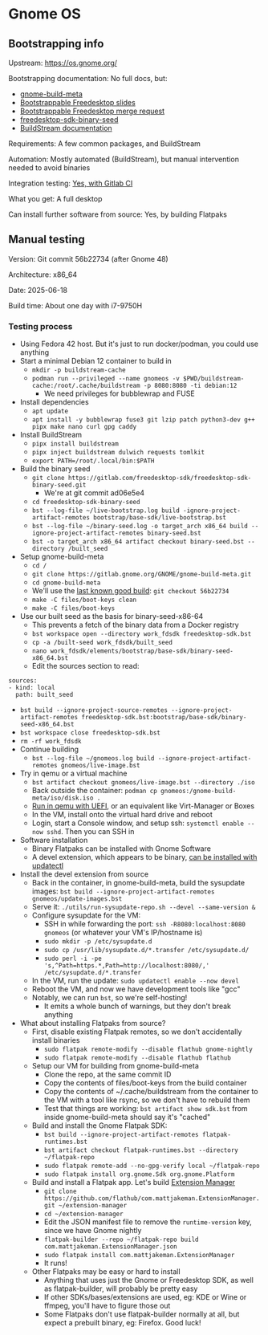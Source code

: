 # Gnome OS

## Bootstrapping info

Upstream: https://os.gnome.org/

Bootstrapping documentation: No full docs, but:
* [gnome-build-meta](https://gitlab.gnome.org/GNOME/gnome-build-meta/-/blob/master/README.rst#gnome-os)
* [Bootstrappable Freedesktop slides](https://conf.linuxappsummit.org/event/5/contributions/177/attachments/37/63/Bootstrappable%20Freedesktop%20SDK%20-%20LAS%202023.pdf)
* [Bootstrappable Freedesktop merge request](https://gitlab.com/freedesktop-sdk/freedesktop-sdk/-/merge_requests/11557)
* [freedesktop-sdk-binary-seed](https://gitlab.com/freedesktop-sdk/freedesktop-sdk-binary-seed)
* [BuildStream documentation](https://docs.buildstream.build/)

Requirements: A few common packages, and BuildStream

Automation: Mostly automated (BuildStream), but manual intervention needed to avoid binaries

Integration testing: [Yes, with Gitlab CI](https://gitlab.gnome.org/GNOME/gnome-build-meta/-/pipelines)

What you get: A full desktop

Can install further software from source: Yes, by building Flatpaks

## Manual testing

Version: Git commit 56b22734 (after Gnome 48)

Architecture: x86_64

Date: 2025-06-18

Build time: About one day with i7-9750H

### Testing process

* Using Fedora 42 host. But it's just to run docker/podman, you could use anything
* Start a minimal Debian 12 container to build in
  * `mkdir -p buildstream-cache`
  * `podman run --privileged --name gnomeos -v $PWD/buildstream-cache:/root/.cache/buildstream -p 8080:8080 -ti debian:12`
    * We need privileges for bubblewrap and FUSE
* Install dependencies
  * `apt update`
  * `apt install -y bubblewrap fuse3 git lzip patch python3-dev g++ pipx make nano curl gpg caddy`
* Install BuildStream
  * `pipx install buildstream`
  * `pipx inject buildstream dulwich requests tomlkit`
  * `export PATH=/root/.local/bin:$PATH`
* Build the binary seed
  * `git clone https://gitlab.com/freedesktop-sdk/freedesktop-sdk-binary-seed.git`
    * We're at git commit ad06e5e4
  * `cd freedesktop-sdk-binary-seed`
  * `bst --log-file ~/live-bootstrap.log build -ignore-project-artifact-remotes bootstrap/base-sdk/live-bootstrap.bst`
  * `bst --log-file ~/binary-seed.log -o target_arch x86_64 build --ignore-project-artifact-remotes binary-seed.bst`
  * `bst -o target_arch x86_64 artifact checkout binary-seed.bst --directory /built_seed`
* Setup gnome-build-meta
  * `cd /`
  * `git clone https://gitlab.gnome.org/GNOME/gnome-build-meta.git`
  * `cd gnome-build-meta`
  * We'll use the [last known good build](https://gitlab.gnome.org/GNOME/gnome-build-meta/-/pipelines/860901): `git checkout 56b22734`
  * `make -C files/boot-keys clean`
  * `make -C files/boot-keys`
* Use our built seed as the basis for binary-seed-x86-64
  * This prevents a fetch of the binary data from a Docker registry
  * `bst workspace open --directory work_fdsdk freedesktop-sdk.bst`
  * `cp -a /built-seed work_fdsdk/built_seed`
  * `nano work_fdsdk/elements/bootstrap/base-sdk/binary-seed-x86_64.bst`
  * Edit the sources section to read:
```
sources:
- kind: local 
  path: built_seed
```
  * `bst build --ignore-project-source-remotes --ignore-project-artifact-remotes freedesktop-sdk.bst:bootstrap/base-sdk/binary-seed-x86_64.bst` 
  * `bst workspace close freedesktop-sdk.bst`
  * `rm -rf work_fdsdk`
* Continue building
  * `bst --log-file ~/gnomeos.log build --ignore-project-artifact-remotes gnomeos/live-image.bst`
* Try in qemu or a virtual machine
  * `bst artifact checkout gnomeos/live-image.bst --directory ./iso`
  * Back outside the container: `podman cp gnomeos:/gnome-build-meta/iso/disk.iso .`
  * [Run in qemu with UEFI](https://gitlab.gnome.org/GNOME/gnome-build-meta/-/wikis/Bootable-images-in-virtual-machines#running-manually-with-qemu-the-base-image), or an equivalent like Virt-Manager or Boxes
  * In the VM, install onto the virtual hard drive and reboot
  * Login, start a Console window, and setup ssh: `systemctl enable --now sshd`. Then you can SSH in
* Software installation
  * Binary Flatpaks can be installed with Gnome Software
  * A devel extension, which appears to be binary, [can be installed with updatectl](https://gitlab.gnome.org/GNOME/gnome-build-meta/-/wikis/gnome_os/Install-Software)
* Install the devel extension from source
  * Back in the container, in gnome-build-meta, build the sysupdate images: `bst build --ignore-project-artifact-remotes gnomeos/update-images.bst`
  * Serve it: `./utils/run-sysupdate-repo.sh --devel --same-version &`
  * Configure sysupdate for the VM:
    * SSH in while forwarding the port: `ssh -R8080:localhost:8080 gnomeos` (or whatever your VM's IP/hostname is)
    * `sudo mkdir -p /etc/sysupdate.d`
    * `sudo cp /usr/lib/sysupdate.d/*.transfer /etc/sysupdate.d/`
    * `sudo perl -i -pe 's,^Path=https.*,Path=http://localhost:8080/,' /etc/sysupdate.d/*.transfer`
  * In the VM, run the update: `sudo updatectl enable --now devel`
  * Reboot the VM, and now we have development tools like "gcc"
  * Notably, we can run `bst`, so we're self-hosting!
    * It emits a whole bunch of warnings, but they don't break anything
* What about installing Flatpaks from source?
  * First, disable existing Flatpak remotes, so we don't accidentally install binaries
    * `sudo flatpak remote-modify --disable flathub gnome-nightly`
    * `sudo flatpak remote-modify --disable flathub flathub`
  * Setup our VM for building from gnome-build-meta
    * Clone the repo, at the same commit ID
    * Copy the contents of files/boot-keys from the build container
    * Copy the contents of ~/.cache/buildstream from the container to the VM with a tool like rsync, so we don't have to rebuild them
    * Test that things are working: `bst artifact show sdk.bst` from inside gnome-build-meta should say it's "cached"
  * Build and install the Gnome Flatpak SDK:
    * `bst build --ignore-project-artifact-remotes flatpak-runtimes.bst`
    * `bst artifact checkout flatpak-runtimes.bst --directory ~/flatpak-repo`
    * `sudo flatpak remote-add --no-gpg-verify local ~/flatpak-repo`
    * `sudo flatpak install org.gnome.Sdk org.gnome.Platform`
  * Build and install a Flatpak app. Let's build [Extension Manager](https://github.com/mjakeman/extension-manager)
    * `git clone https://github.com/flathub/com.mattjakeman.ExtensionManager.git ~/extension-manager`
    * `cd ~/extension-manager`
    * Edit the JSON manifest file to remove the `runtime-version` key, since we have Gnome nightly 
    * `flatpak-builder --repo ~/flatpak-repo build com.mattjakeman.ExtensionManager.json`
    * `sudo flatpak install com.mattjakeman.ExtensionManager`
    * It runs!
  * Other Flatpaks may be easy or hard to install
    * Anything that uses just the Gnome or Freedesktop SDK, as well as flatpak-builder, will probably be pretty easy
    * If other SDKs/bases/extensions are used, eg: KDE or Wine or ffmpeg, you'll have to figure those out
    * Some Flatpaks don't use flatpak-builder normally at all, but expect a prebuilt binary, eg: Firefox. Good luck!
